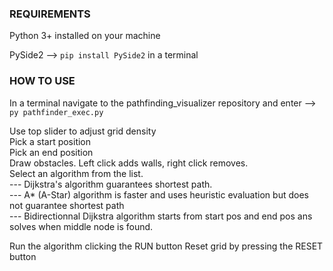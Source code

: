 ### REQUIREMENTS

Python 3+ installed on your machine

PySide2 --> `pip install PySide2` in a terminal

### HOW TO USE 

In a terminal navigate to the pathfinding_visualizer repository and enter --> ```py pathfinder_exec.py```

Use top slider to adjust grid density  
Pick a start position  
Pick an end position  
Draw obstacles. Left click adds walls, right click removes.  
Select an algorithm from the list.  
 --- Dijkstra's algorithm guarantees shortest path.  
 --- A* (A-Star) algorithm is faster and uses heuristic evaluation but does not guarantee shortest path  
 --- Bidirectionnal Dijkstra algorithm starts from start pos and end pos ans solves when middle node is found.

Run the algorithm clicking the RUN button
Reset grid by pressing the RESET button
